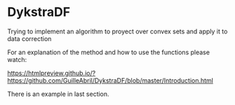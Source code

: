 # DykstraDF
Trying to implement an algorithm to proyect over convex sets and apply it to data correction

For an explanation of the method and how to use the functions please watch:

https://htmlpreview.github.io/?https://github.com/GuilleAbril/DykstraDF/blob/master/Introduction.html

There is an example in last section.
